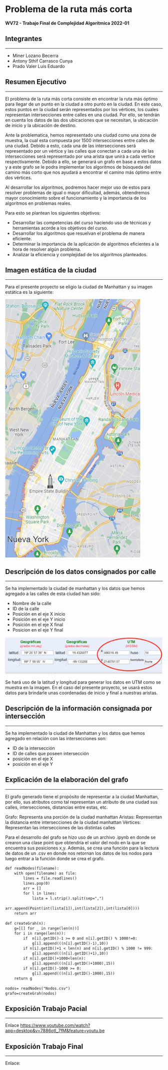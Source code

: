 # Problema de la ruta más corta
**WV72 - Trabajo Final de Complejidad Algorítmica 2022-01**

## Integrantes
------
- Miner Lozano Becerra
- Antony Sthif Carrasco Cunya
- Prado Valer Luis Eduardo

## Resumen Ejecutivo
------
El problema de la ruta más corta consiste en encontrar la ruta más óptimo para llegar de un punto en la ciudad a otro punto en la ciudad. En este caso, estos puntos en la ciudad serán representados por los vértices, los cuales representan intersecciones entre calles en una ciudad. Por ello, se tendrán en cuenta los datos de las dos ubicaciones que se necesitan, la ubicación de inicio y la ubicación de destino.

Ante la problematica, hemos representado una ciudad como una zona de muestra, la cual esta compuesta por 1500 intersecciones entre calles de una ciudad. Debido a esto, cada una de las intersecciones será representado por un vértice y las calles que conectan a cada una de las intersecciones será representado por una arista que unirá a cada vertice respectivamente. Debido a ello, se generará un grafo en base a estos datos y a este grafo se le podra implementar los algoritmos de búsqueda del camino más corto que nos ayudará a encontrar el camino más óptimo entre dos vértices.

Al desarrollar los algoritmos, podremos hacer mejor uso de estos para resolver problemas de igual o mayor dificultad, además, obtendremos mayor conocimiento sobre el funcionamiento y la importancia de los algoritmos en problemas reales.

Para esto se plantean los siguientes objetivos:
-	Desarrollar las competencias del curso haciendo uso de técnicas y herramientas acorde a los objetivos del curso.
-	Desarrollar los algoritmos que resuelvan el problema de manera eficiente.
-	Determinar la importancia de la aplicación de algoritmos eficientes a la hora de resolver algún problema.
-	Analizar la eficiencia y complejidad de los algoritmos planteados.

## Imagen estática de la ciudad 
-------
Para el presente proyecto se eligio la ciudad de Manhattan y su imagen estática es la siguiente:

![Manhattan](/Pictures/Manhattan-Static-Photo.jpg)

## Descripción de los datos consignados por calle
----------
Se ha implementado la ciudad de manhattan y los datos que hemos agregado a las calles de esta ciudad han sido: 

- Nombre de la calle 
- ID de la calle
- Posición en el eje X inicio
- Posición en el eje Y inicio
- Posición en el eje X final
- Posicion en el eje Y final 

![utm](/Pictures/UTM.jpg)

Se hará uso de la latitud y longitud para generar los datos en UTM como se muestra en la imagen. En el caso del presente proyecto, se usará estos datos para brindarle unas coordenadas de inicio y final a nuestras aristas.

## Descripción de la información consignada por intersección
----
Se ha implementado la ciudad de Manhattan y los datos que hemos agregado en relación con las intersecciones son:

-	ID de la intersección
-	ID de calles que poseen intersección
-	posición en el eje X
-	posición en el eje Y

## Explicación de la elaboración del grafo
---
El grafo generado tiene el propósito de representar a la ciudad Manhattan, por ello, sus atributos como tal representan un atributo de una ciudad sus calles, intersecciones, distancias entre estas, etc. 

Grafo: Representa una porción de la ciudad manhattan 
Aristas: Representan la distancia entre intersecciones de la ciudad manhattan
Vértices: Representan las intersecciones de las distintas calles 

Para el desarrollo del grafo se hizo uso de un archivo .ipynb en donde se crearon una clase point que obtendría el valor del nodo en la que se encuentra sus posiciones x,y. Además, se crea una función para la lectura de datos de un .csv en donde nos retornan los datos de los nodos para luego entrar a la función donde se crea el grafo.

````
def readNodes(filename):
    with open(filename) as file:
        lines = file.readlines()
        lines.pop(0)
        arr = []
        for l in lines:
            lista = l.strip().split(sep=",")
            arr.append(Point(int(lista[1]),int(lista[2]),int(lista[0])))
    return arr

def createGrah(n):
    g=[[] for _ in range(len(n))]
    for i in range(len(n)):
        if  n[i].getID()-1 >= 0 and n[i].getID() % 1000!=0:
            g[i].append(((n[i].getID()-1),10))
        if n[i].getID()+1 < len(n) and n[i].getID() % 1000 != 999:
            g[i].append(((n[i].getID()+1),10))
        if n[i].getID()+1000<len(n):
            g[i].append(((n[i].getID()+1000),15))
        if n[i].getID()-1000 >= 0:
            g[i].append(((n[i].getID()-1000),15))
    return g

nodos= readNodes("Nodos.csv")
grafo=createGrah(nodos)
````
## Exposición Trabajo Pacial
----

Enlace https://www.youtube.com/watch?app=desktop&v=7886otI_7fM&feature=youtu.be

## Exposición Trabajo Final 
----

Enlace: 

